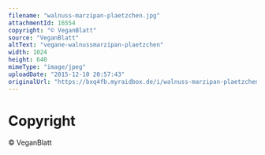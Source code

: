 ```yaml
---
filename: "walnuss-marzipan-plaetzchen.jpg"
attachmentId: 16554
copyright: "© VeganBlatt"
source: "VeganBlatt"
altText: "vegane-walnussmarzipan-plaetzchen"
width: 1024
height: 640
mimeType: "image/jpeg"
uploadDate: "2015-12-10 20:57:43"
originalUrl: "https://bxq4fb.myraidbox.de/i/walnuss-marzipan-plaetzchen.jpg"
---
```


# Copyright

© VeganBlatt
